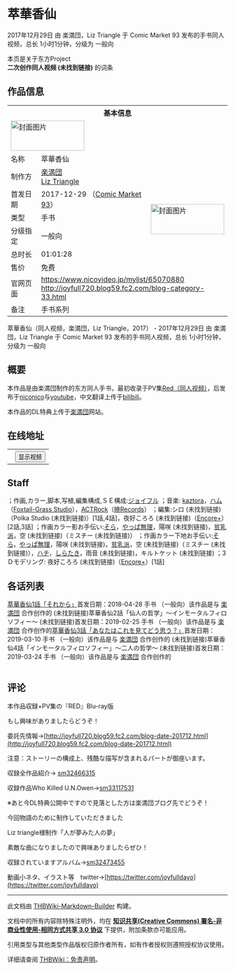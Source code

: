 # 萃華香仙

<!-- source html: G:\repos\THBWiki-Markdown-Builder\THBWikiMarkdown\Temp\main\d\d5\ns0%3A%E8%90%83%E8%8F%AF%E9%A6%99%E4%BB%99.html -->

2017年12月29日 由 楽満団，Liz Triangle 于 Comic Market 93 发布的手书同人视频，总长 1小时1分钟，分级为 一般向

本页是关于东方Project  
 **二次创作同人视频 (未找到链接)** 的词条

## 作品信息

<table><tbody><tr><th colspan="3">基本信息</th></tr><tr><td class="cover-artwork-mobile" colspan="2"><a href="./文件-萃華香仙封面.png.md" class="image" title="封面图片"><img alt="封面图片" src="https://upload.thwiki.cc/thumb/a/a0/%E8%90%83%E8%8F%AF%E9%A6%99%E4%BB%99%E5%B0%81%E9%9D%A2.png/168px-%E8%90%83%E8%8F%AF%E9%A6%99%E4%BB%99%E5%B0%81%E9%9D%A2.png" decoding="async" loading="lazy" width="168" height="69" srcset="https://upload.thwiki.cc/thumb/a/a0/%E8%90%83%E8%8F%AF%E9%A6%99%E4%BB%99%E5%B0%81%E9%9D%A2.png/252px-%E8%90%83%E8%8F%AF%E9%A6%99%E4%BB%99%E5%B0%81%E9%9D%A2.png 1.5x, https://upload.thwiki.cc/a/a0/%E8%90%83%E8%8F%AF%E9%A6%99%E4%BB%99%E5%B0%81%E9%9D%A2.png 2x" data-file-width="300" data-file-height="124"></a></td>
</tr><tr><td class="label">名称</td><td colspan="2"> 萃華香仙 </td></tr><tr><td class="label">制作方</td><td><a href="./楽満団.md" title="楽満団">楽満団</a><br><a href="./Liz_Triangle.md" title="Liz Triangle">Liz Triangle</a></td><td class="cover-artwork" rowspan="6" style="min-width:168px;"><a href="./文件-萃華香仙封面.png.md" class="image" title="封面图片"><img alt="封面图片" src="https://upload.thwiki.cc/thumb/a/a0/%E8%90%83%E8%8F%AF%E9%A6%99%E4%BB%99%E5%B0%81%E9%9D%A2.png/168px-%E8%90%83%E8%8F%AF%E9%A6%99%E4%BB%99%E5%B0%81%E9%9D%A2.png" decoding="async" loading="lazy" width="168" height="69" srcset="https://upload.thwiki.cc/thumb/a/a0/%E8%90%83%E8%8F%AF%E9%A6%99%E4%BB%99%E5%B0%81%E9%9D%A2.png/252px-%E8%90%83%E8%8F%AF%E9%A6%99%E4%BB%99%E5%B0%81%E9%9D%A2.png 1.5x, https://upload.thwiki.cc/a/a0/%E8%90%83%E8%8F%AF%E9%A6%99%E4%BB%99%E5%B0%81%E9%9D%A2.png 2x" data-file-width="300" data-file-height="124"></a></td>
</tr><tr><td class="label">首发日期</td><td>2017-12-29&#160;（<a href="/展会作品列表?e=Comic+Market%2393">Comic Market 93</a>）</td></tr><tr><td class="label">类型</td><td>手书</td></tr><tr><td class="label">分级指定</td><td>一般向</td></tr><tr><td class="label">总时长</td><td>01:01:28</td></tr><tr><td class="label">售价</td><td>免费</td></tr>
<tr><td class="label">官网页面</td><td colspan="2"><a rel="nofollow" class="external free" href="https://www.nicovideo.jp/mylist/65070880">https://www.nicovideo.jp/mylist/65070880</a><br><a rel="nofollow" class="external free" href="http://joyfull720.blog59.fc2.com/blog-category-33.html">http://joyfull720.blog59.fc2.com/blog-category-33.html</a></td></tr><tr><td class="label">备注</td><td colspan="2">手书系列</td></tr></tbody></table>

萃華香仙（同人视频，楽満団，Liz Triangle，2017） - 2017年12月29日 由 楽満団，Liz Triangle 于 Comic Market 93 发布的手书同人视频，总长 1小时1分钟，分级为 一般向

## 概要
  
本作品是由楽満団制作的东方同人手书，最初收录于PV集[Red（同人视频）](./Red（同人视频）.md)，后发布于[niconico](https://www.nicovideo.jp/mylist/65070880)与[youtube](https://www.youtube.com/watch?v=JSGp1USZquA)，中文翻译上传于[bilibili](https://www.bilibili.com/video/av18362502)。  

本作品的DL特典上传于[楽満団](http://joyfull720.blog59.fc2.com/blog-category-32.html)网站。
  


## 在线地址
  


  

<table>
<tr><th style="text-align: center;"><a class="bilibili-title external text" target="_blank" rel="nofollow" style="margin: 0 0.4em 0 0.2em;"></a><input type="button" class="bilibili-toggle" value="显示视频" style="float: right;"></th></tr>
<tr class="bilibili-video" style="display: none;"><td></td></tr>
</table>






## Staff
  
；作画,カラー,脚本,写植,編集構成,ＳＥ構成:[ジョイフル](./ジョイフル.md)
；音楽: [kaztora](./kaztora.md)，[ハム](./ハム.md)（[Foxtail-Grass Studio](./Foxtail-Grass_Studio.md)），[ACTRock](./ACTRock.md)（[暁Records](./暁Records.md)）
；編集:シロ (未找到链接)（Polka Studio (未找到链接)）[1話,4話]，夜好ころろ (未找到链接)（[Encore+](./Encore+.md)）[2話,3話]
；作画カラー影お手伝い:[そら](./そら.md)，[やっぱ無理](./やっぱ無理.md)，陽咲 (未找到链接)，[贫乳派](https://www.pixiv.net/users/600648)，空 (未找到链接)（ミスチー (未找到链接)）
；作画カラー下地お手伝い:[そら](./そら.md)，[やっぱ無理](./やっぱ無理.md)，陽咲 (未找到链接)，[贫乳派](https://www.pixiv.net/users/600648)，空 (未找到链接)（ミスチー (未找到链接)），[ハチ](https://www.pixiv.net/users/3251738)，[しらたき](https://www.pixiv.net/users/2975700)，雨音 (未找到链接)，キルトケット (未找到链接)
；3Ｄモデリング: 夜好ころろ (未找到链接)（[Encore+](./Encore+.md)）[1話]
  


## 各话列表
[](./萃華香仙1話「それから」.md)[萃華香仙1話「それから」](./萃華香仙1話「それから」.md)首发日期：2018-04-28 手书 （一般向）该作品是与 [楽満団](./楽満団.md) 合作创作的 (未找到链接)萃華香仙2話「仙人の哲学」～インモータルフィロソフィー～ (未找到链接)首发日期：2019-02-25 手书 （一般向）该作品是与 [楽満団](./楽満団.md) 合作创作的[](./萃華香仙3話「あなたはこれを見てどう思う？」.md)[萃華香仙3話「あなたはこれを見てどう思う？」](./萃華香仙3話「あなたはこれを見てどう思う？」.md)首发日期：2019-03-10 手书 （一般向）该作品是与 [楽満団](./楽満団.md) 合作创作的 (未找到链接)萃華香仙4話「インモータルフィロソフィー」～二人の哲学～ (未找到链接)首发日期：2019-03-24 手书 （一般向）该作品是与 [楽満団](./楽満団.md) 合作创作的
<table><style data-mw-deduplicate="TemplateStyles:r686458">.mw-parser-output .simple_work{display:grid;min-height:calc(120px + 0.5rem);grid-template-columns:calc(120px + 0.5rem)1fr;grid-template-rows:auto 1fr;grid-template-areas:"cover title""cover props";overflow:hidden}.mw-parser-output .simple_work-cover{grid-area:cover;align-self:center;justify-self:center;overflow:hidden;max-width:100%;max-height:100%;padding:0.25rem;word-break:break-all}.mw-parser-output .simple_work-cover a.new{display:block;text-align:center;padding:0.25rem}.mw-parser-output .simple_work-title{grid-area:title;margin-top:0.25rem;padding-left:0.25rem;font-weight:bold}.mw-parser-output .simple_work-props{grid-area:props;padding-left:0.25rem}.mw-parser-output .simple_work-prop{margin:0.125rem 0}</style>

<link rel="mw-deduplicated-inline-style" href="mw-data:TemplateStyles:r686458">

<link rel="mw-deduplicated-inline-style" href="mw-data:TemplateStyles:r686458">

<link rel="mw-deduplicated-inline-style" href="mw-data:TemplateStyles:r686458">
</table>



## 评论

  
本作品収録+PV集の『RED』Blu-ray版  

もし興味がありましたらどうぞ！  

委託先情報→[http://joyfull720.blog59.fc2.com/blog-date-201712.html](http://joyfull720.blog59.fc2.com/blog-date-201712.html)  

注意：ストーリーの構成上、残酷な描写が含まれるパートが御座います。  

  

収録全作品紹介→ [sm32466315](https://www.nicovideo.jp/watch/sm32466315)  

収録作品Who Killed U.N.Owen→[sm33117531](https://www.nicovideo.jp/watch/sm33117531)  

※あと今DL特典公開中ですので見落とした方は楽満団ブログ先でどうぞ！  

  

今回物語のために制作していただきました  

Liz triangle様制作「人が夢みた人の夢」  

素敵な曲になりましたので興味ありましたらぜひ！  

収録されていますアルバム→[sm32473455](https://www.nicovideo.jp/watch/sm32473455)  

  

動画小ネタ、イラスト等　twitter→[https://twitter.com/joyfulldayo](https://twitter.com/joyfulldayo)
  







---

此文档由 [THBWiki-Markdown-Builder](https://github.com/Delsin-Yu/THBWiki-Markdown-Builder) 构建。

文档中的所有内容除特殊注明外，均在 [**知识共享(Creative Commons) 署名-非商业性使用-相同方式共享 3.0 协议**](https://creativecommons.org/licenses/by-sa/3.0/deed.zh-hans) 下提供，附加条款亦可能应用。

引用类型与其他类型作品版权归原作者所有，如有作者授权则遵照授权协议使用。

详细请查阅 [THBWiki：免责声明](https://thbwiki.cc/THBWiki:%E5%85%8D%E8%B4%A3%E5%A3%B0%E6%98%8E)。

